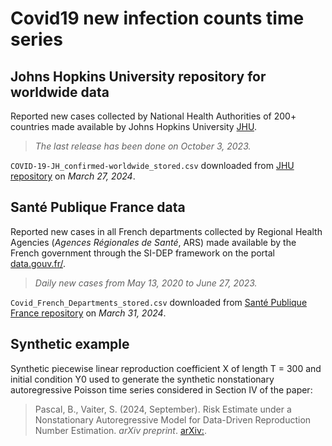 # Covid19 new infection counts time series

## Johns Hopkins University repository for worldwide data


Reported new cases collected by National Health Authorities of 200+ countries made available by Johns Hopkins University [JHU](https://coronavirus.jhu.edu/).

> *The last release has been done on October 3, 2023.*

`COVID-19-JH_confirmed-worldwide_stored.csv` downloaded from [JHU repository](https://raw.githubusercontent.com/CSSEGISandData/COVID-19/master/csse_covid_19_data/csse_covid_19_time_series/time_series_covid19_confirmed_global.csv) on *March 27, 2024*.


## Santé Publique France data

Reported new cases in all French departments collected by Regional Health Agencies (*Agences Régionales de Santé*, ARS) made available by the French government through the SI-DEP framework on the portal [data.gouv.fr/](https://www.data.gouv.fr/fr/datasets/donnees-de-laboratoires-pour-le-depistage-a-compter-du-18-05-2022-si-dep/).

> *Daily new cases from May 13, 2020 to June 27, 2023.*

`Covid_French_Departments_stored.csv` downloaded from [Santé Publique France repository](https://www.data.gouv.fr/fr/datasets/r/426bab53-e3f5-4c6a-9d54-dba4442b3dbc) on *March 31, 2024*.

## Synthetic example

Synthetic piecewise linear reproduction coefficient X of length T = 300 and initial condition Y0  used to generate the synthetic nonstationary autoregressive Poisson time series considered in Section IV of the paper:
> Pascal, B., Vaiter, S. (2024, September). Risk Estimate under a Nonstationary Autoregressive Model for Data-Driven Reproduction Number Estimation. *arXiv preprint*. [arXiv:]().